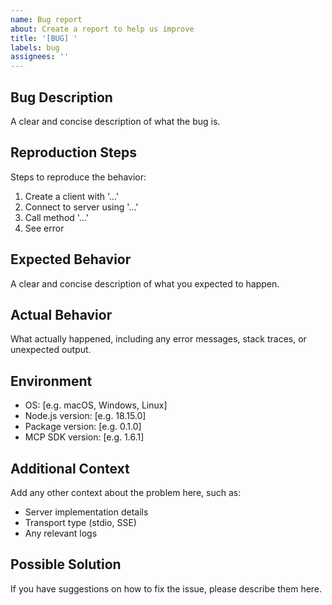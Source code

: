 ```yaml
---
name: Bug report
about: Create a report to help us improve
title: '[BUG] '
labels: bug
assignees: ''
---
```


## Bug Description

A clear and concise description of what the bug is.

## Reproduction Steps

Steps to reproduce the behavior:

1. Create a client with '...'
2. Connect to server using '...'
3. Call method '...'
4. See error

## Expected Behavior

A clear and concise description of what you expected to happen.

## Actual Behavior

What actually happened, including any error messages, stack traces, or unexpected output.

## Environment

- OS: [e.g. macOS, Windows, Linux]
- Node.js version: [e.g. 18.15.0]
- Package version: [e.g. 0.1.0]
- MCP SDK version: [e.g. 1.6.1]

## Additional Context

Add any other context about the problem here, such as:

- Server implementation details
- Transport type (stdio, SSE)
- Any relevant logs

## Possible Solution

If you have suggestions on how to fix the issue, please describe them here.
